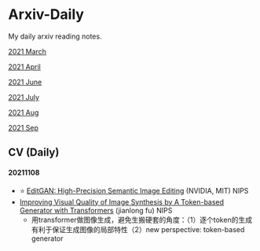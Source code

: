 # Arxiv-Daily

My daily arxiv reading notes.  

[2021 March](202103.md)

[2021 April](202104.md)

[2021 June](202106.md)

[2021 July](202107.md)

[2021 Aug](202108.md)

[2021 Sep](202109.md)

## CV (Daily)

#### 20211108

* :star: ​[EditGAN: High-Precision Semantic Image Editing](https://arxiv.org/pdf/2111.03186.pdf) (NVIDIA, MIT) NIPS
* [Improving Visual Quality of Image Synthesis by A Token-based Generator with Transformers](https://arxiv.org/pdf/2111.03481.pdf) (jianlong fu) NIPS
  * 用transformer做图像生成，避免生搬硬套的角度：（1）逐个token的生成有利于保证生成图像的局部特性（2）new perspective: token-based generator